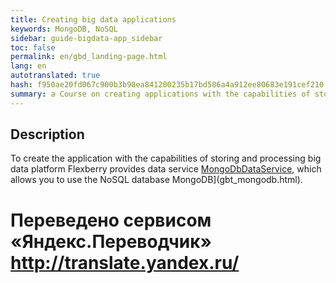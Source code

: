 ```yaml
--- 
title: Creating big data applications 
keywords: MongoDB, NoSQL 
sidebar: guide-bigdata-app_sidebar 
toc: false 
permalink: en/gbd_landing-page.html 
lang: en 
autotranslated: true 
hash: f950ae20fd067c900b3b98ea841200235b17bd586a4a912ee80683e191cef210 
summary: a Course on creating applications with the capabilities of storing and processing big data on the platform Flexberry. 
--- 
```


## Description 

To create the application with the capabilities of storing and processing big data platform Flexberry provides data service [MongoDbDataService](fo_mongodb-data-service.html), which allows you to use the NoSQL database MongoDB](gbt_mongodb.html). 


 # Переведено сервисом «Яндекс.Переводчик» http://translate.yandex.ru/
